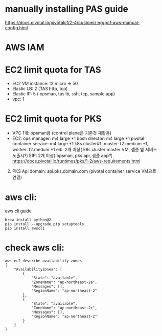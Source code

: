 

# manually installing PAS guide
https://docs.pivotal.io/pivotalcf/2-4/customizing/pcf-aws-manual-config.html


# AWS IAM 

# EC2 limit quota for TAS
- EC2 VM instance: t2.micro => 50
- Elastic LB: 2  (TAS http, tcp)
- Elastic IP: 5 ( opsman, tas lb, ssh, tcp, sample app)
- vpc: 1 

# EC2 limit quota for PKS
- VPC 1개: opsman용 (control plane은 기존것 재활용)
- EC2: ops manager: m4 large *1
    bosh director: m4 large *1
    pivotal container service:   m4 large *1
    k8s cluster#1: master: t2.medium *1, worker: t2.medum *1 
    elb: 2개 이상( k8s cluster master VM, 샘플 앺 서비스 노출시?)
    EIP: 2개 이상( opsman, pks api, 샘플 app?)
 https://docs.pivotal.io/runtimes/pks/1-2/aws-requirements.html

2. PKS Api domain: api.pks.domain.com (pivotal container service VM으로 연결)



# aws cli:
[aws cli guide](https://aws.amazon.com/cli/?sc_channel=PS&sc_campaign=acquisition_KR&sc_publisher=google&sc_medium=english_command_line_b&sc_content=aws_cli_p&sc_detail=aws%20cli&sc_category=command_line&sc_segment=211466232633&sc_matchtype=p&sc_Country=KR&s_kwcid=AL!4422!3!211466232633!p!!g!!aws%20cli&ef_id=Wx6C2wAAAJp261dN:20180620131114:s)

```
brew install python@2
pip install --upgrade pip setuptools
pip install awscli

```


# check aws cli:

```
aws ec2 describe-availability-zones 
{
    "AvailabilityZones": [
        {
            "State": "available", 
            "ZoneName": "ap-northeast-2a", 
            "Messages": [], 
            "RegionName": "ap-northeast-2"
        }, 
        {
            "State": "available", 
            "ZoneName": "ap-northeast-2c", 
            "Messages": [], 
            "RegionName": "ap-northeast-2"
        }
    ]
}
```


